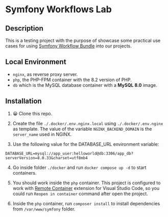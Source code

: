 # Symfony Workflows Lab

## Description

This is a testing project with the purpose of showcase some practical use cases for using [Symfony Workflow Bundle](https://symfony.com/doc/6.4/workflow.html)
into our projects.

## Local Environment

- `nginx`, as reverse proxy server.
- `php`, the PHP-FPM container with the 8.2 version of PHP.
- `db` which is the MySQL database container with a **MySQL 8.0** image.

## Installation

1. 😀 Clone this repo.

2. Create the file `./.docker/.env.nginx.local` using `./.docker/.env.nginx` as template. The value of the variable `NGINX_BACKEND_DOMAIN` is the `server_name` used in NGINX.
3. Use the following value for the DATABASE_URL environment variable:

```
DATABASE_URL=mysql://app_user:helloworld@db:3306/app_db?serverVersion=8.0.33&charset=utf8mb4
```

4. Go inside folder `./docker` and run `docker compose up -d` to start containers.

5. You should work inside the `php` container. This project is configured to work with [Remote Container](https://marketplace.visualstudio.com/items?itemName=ms-vscode-remote.remote-containers) extension for Visual Studio Code, so you could run `Reopen in container` command after open the project.

6. Inside the `php` container, run `composer install` to install dependencies from `/var/www/symfony` folder.

